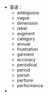 - 英语：
	- ambiguous
	- vague
	- dimension
	- rebel
	- augment
	- category
	- annual
	- frustration
	- garment
	- accuracy
	- periodical
	- period
	- perish
	- perform
	- performence
-